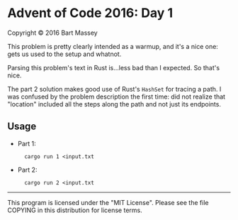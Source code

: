 # Advent of Code 2016: Day 1
Copyright © 2016 Bart Massey

This problem is pretty clearly intended as a warmup, and
it's a nice one: gets us used to the setup and whatnot.

Parsing this problem's text in Rust is...less bad than I
expected. So that's nice.

The part 2 solution makes good use of Rust's `HashSet` for
tracing a path. I was confused by the problem description
the first time: did not realize that "location" included all
the steps along the path and not just its endpoints.

## Usage

* Part 1:

        cargo run 1 <input.txt

* Part 2:

        cargo run 2 <input.txt

---

This program is licensed under the "MIT License".
Please see the file COPYING in this distribution
for license terms.
